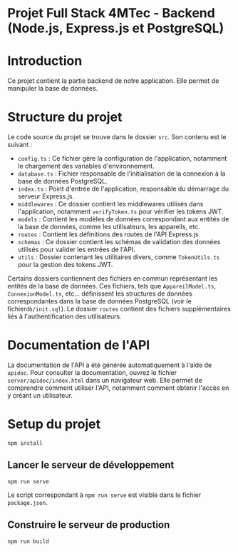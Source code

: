 # Projet Full Stack 4MTec - Backend (Node.js, Express.js et PostgreSQL)

# Introduction

Ce projet contient la partie backend de notre application. Elle permet de manipuler la base de données.

# Structure du projet

Le code source du projet se trouve dans le dossier `src`. Son contenu est le suivant :

- `config.ts` : Ce fichier gère la configuration de l'application, notamment le chargement des variables d'environnement.
- `database.ts` : Fichier responsable de l'initialisation de la connexion à la base de données PostgreSQL.
- `index.ts` : Point d'entrée de l'application, responsable du démarrage du serveur Express.js.
- `middlewares` : Ce dossier contient les middlewares utilisés dans l'application, notamment `verifyToken.ts` pour vérifier les tokens JWT.
- `models` : Contient les modèles de données correspondant aux entités de la base de données, comme les utilisateurs, les appareils, etc.
- `routes` : Contient les définitions des routes de l'API Express.js.
- `schemas` : Ce dossier contient les schémas de validation des données utilisés pour valider les entrées de l'API.
- `utils` : Dossier contenant les utilitaires divers, comme `TokenUtils.ts` pour la gestion des tokens JWT.

Certains dossiers contiennent des fichiers en commun représentant les entités de la base de données. Ces fichiers, tels que `AppareilModel.ts`, `ConnexionModel.ts`, etc... définissent les structures de données correspondantes dans la base de données PostgreSQL (voir le fichier`db/init.sql`). Le dossier `routes` contient des fichiers supplémentaires liés à l'authentification des utilisateurs.

# Documentation de l'API

La documentation de l'API a été générée automatiquement à l'aide de `apidoc`. Pour consulter la documentation, ouvrez le fichier `server/apidoc/index.html` dans un navigateur web. Elle permet de comprendre comment utiliser l'API, notamment comment obtenir l'accès en y créant un utilisateur.

# Setup du projet
```
npm install
```

## Lancer le serveur de développement
```
npm run serve
```

Le script correspondant à `npm run serve` est visible dans le fichier `package.json`.

## Construire le serveur de production
```
npm run build
```
